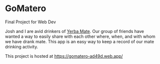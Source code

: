# GoMatero
Final Project for Web Dev

Josh and I are avid drinkers of [Yerba Mate](https://en.wikipedia.org/wiki/Yerba_mate). Our group of friends have wanted a way to easily share with each other where, when, and with whom we have drank mate.
This app is an easy way to keep a record of our mate drinking activity.


This project is hosted at https://gomatero-ad49d.web.app/

